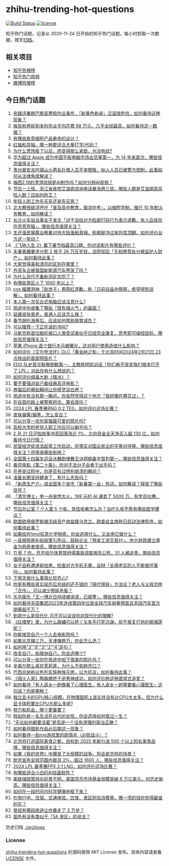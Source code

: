 # zhihu-trending-hot-questions

[![Build Status](https://github.com/justjavac/zhihu-trending-hot-questions/workflows/ci/badge.svg?branch=master)](https://github.com/justjavac/zhihu-trending-hot-questions/actions)
[![license](https://img.shields.io/github/license/justjavac/zhihu-trending-hot-questions)](https://github.com/justjavac/zhihu-trending-hot-questions/blob/master/LICENSE)

知乎热门话题，记录从 2020-11-24
日开始的知乎热门话题。每小时抓取一次数据，按天[归档](./archives)。

## 相关项目

- [知乎热搜榜](https://github.com/justjavac/zhihu-trending-top-search)
- [知乎热门视频](https://github.com/justjavac/zhihu-trending-hot-video)
- [微博热搜榜](https://github.com/justjavac/weibo-trending-hot-search)

## 今日热门话题

<!-- BEGIN -->
<!-- 最后更新时间 Thu Feb 22 2024 09:07:19 GMT+0800 (China Standard Time) -->

1. [央媒评秦朗巴黎丢寒假作业事件，「新黄色新闻」泛滥很危险，如何看待这种现象？](https://www.zhihu.com/question/645180645)
1. [报告称养娃到本科毕业平均花费 68 万元，几乎全球最高，如何看待这一数据？](https://www.zhihu.com/question/645232016)
1. [有哪些故意缩短产品寿命的设计？](https://www.zhihu.com/question/308056725)
1. [红轴和茶轴，哪一种更适合大量打字/代码？](https://www.zhihu.com/question/60208610)
1. [为什么贾玲瘦了以后，肉变得那么紧致，也没有纹?](https://www.zhihu.com/question/643962948)
1. [华为超过 Apple 成为中国平板电脑市场出货量第一，为 14 年来首次，哪些信息值得关注？](https://www.zhihu.com/question/645212838)
1. [贵州普安龙吟镇山火两名扑救人员不幸牺牲，纵火人员已被警方控制，此事如何从法律角度解读？](https://www.zhihu.com/question/645229866)
1. [梅西2.19的澄清视频是AI制作吗？如何分辨AI视频？](https://www.zhihu.com/question/645069026)
1. [节后一上班，浙江省疾控艾滋病咨询电话暴涨两三倍，哪些人群是艾滋病高风险人群？应如何防艾？](https://www.zhihu.com/question/645163099)
1. [年轻人刚工作先买车还是先买房？](https://www.zhihu.com/question/645170291)
1. [北大教授姚洋呼吁「普及高中教育，取消中考」，以缩短学制，推行 10 年制义务教育，如何解读？](https://www.zhihu.com/question/645214928)
1. [长沙火车站当事女子发文「对于没给对方脸部打码行为表示道歉，有人后续存在恶意剪辑」，哪些信息值得关注？](https://www.zhihu.com/question/645245685)
1. [生还渔民揭露台粗暴对待大陆渔船真相，称舰艇冲过来将其顶翻，如何评价台方这一举动？](https://www.zhihu.com/question/645231586)
1. [《飞驰人生 2》赢下春节档最高口碑，你对该影片有哪些评价？](https://www.zhihu.com/question/644010577)
1. [夫妻离婚要求分割 2 孩子 26 万压岁钱，法院驳回「无权随意处分被监护人财产」，如何看待此事？](https://www.zhihu.com/question/645160855)
1. [大家觉得美和漂亮的区别在哪里？](https://www.zhihu.com/question/269284313)
1. [外资车企被我国新能源汽车卷哭了吗？](https://www.zhihu.com/question/639536083)
1. [为什么现代不重新测定农历了？](https://www.zhihu.com/question/644610355)
1. [有哪些景区火了 1000 年以上？](https://www.zhihu.com/question/642213061)
1. [cos 福建游神「赵世子」男网红道歉，称「已前往庙中祭拜，希望得到谅解」，如何看待此事？](https://www.zhihu.com/question/645079935)
1. [本人第一次买台式电脑应该注意什么?](https://www.zhihu.com/question/641347078)
1. [旅途中你收集了哪些「很有烟火气」的画面？](https://www.zhihu.com/question/642213021)
1. [延缓皮肤衰老，普通人应该怎么做？](https://www.zhihu.com/question/643424432)
1. [春节胡吃海塞后，应该如何帮助肠胃减负？](https://www.zhihu.com/question/645091353)
1. [可以推荐一下正在读的书吗?](https://www.zhihu.com/question/642969050)
1. [马斯克称首位脑机接口人类受试者似乎已经完全康复，思考即可操控鼠标，哪些信息值得关注？](https://www.zhihu.com/question/645158869)
1. [苹果 iPhone 首个银行木马被曝光，这对用户使用造成什么影响？](https://www.zhihu.com/question/644595000)
1. [如何评价《艾尔登法环》DLC「黄金树之影」于北京时间2024年2月21日 23 点放出的首部预告片？](https://www.zhihu.com/question/645284866)
1. [EDG 队史首次联赛倒数第一，主教练明凯训话「你们再不改变我们根本打不了 LPL」对此你有什么想说的？](https://www.zhihu.com/question/645024909)
1. [如何评价缉毒大剧《猎冰》？](https://www.zhihu.com/question/644855545)
1. [要不要强迫自己看经典高评电影？](https://www.zhihu.com/question/636917211)
1. [养猫后的哪些瞬间让你感觉没白养？](https://www.zhihu.com/question/644850704)
1. [旅途中有没有那一瞬间，你突然觉得这个地方「我好像在哪见过」？](https://www.zhihu.com/question/642212900)
1. [在自首的路上被警察抓住，算自首吗？](https://www.zhihu.com/question/644106915)
1. [2024 LPL 春季赛RNG 0:2 TES，如何评价这场比赛？](https://www.zhihu.com/question/645254317)
1. [皮肤偏黄/偏黑，怎么变白？](https://www.zhihu.com/question/640971541)
1. [可以分享一张你家猫最可爱的照片吗?](https://www.zhihu.com/question/639060743)
1. [高校大学的老师入职工作后可以躺平吗？](https://www.zhihu.com/question/644565153)
1. [2 月 21 日沪指放量冲高回落涨近 1%，北向资金全天净买入超 130 亿，如何看待今日行情？](https://www.zhihu.com/question/645155417)
1. [民营经济促进法起草工作启动，将落实对国企民企的平等对待等，哪些信息值得关注？将带来哪些影响？](https://www.zhihu.com/question/645233003)
1. [全国第十四届冬运会冰舞韵律舞王诗玥柳鑫宇暂列第一，哪些信息值得关注？](https://www.zhihu.com/question/645225918)
1. [看完电影《第二十条》，你对不法分子会勇于出手吗？](https://www.zhihu.com/question/645020777)
1. [在养宠过程中，你是否有过特别崩溃的瞬间？](https://www.zhihu.com/question/639819428)
1. [准备长期坚持健身了，有什么忠告吗？](https://www.zhihu.com/question/639348469)
1. [「新质生产力」成全国多个省市「新春第一会」热词，如何解读？释放了哪些信号？](https://www.zhihu.com/question/645233529)
1. [「清华博士」李一舟突然大火，199 元的 AI 课卖了 5000 万，有学员吐槽，哪些信息值得关注？](https://www.zhihu.com/question/645267109)
1. [节后办公室 7 个人里 5 个咳，急性咳嗽怎么办？治疗久咳不愈有哪些医学建议？](https://www.zhihu.com/question/645220447)
1. [欧盟欲用俄罗斯被冻结资产收益援乌克兰，欧委会主席称已启动法律程序，如何看待此事？](https://www.zhihu.com/question/645121262)
1. [如果给你1mol任意化学物质，你会选择什么，又会用它做什么？](https://www.zhihu.com/question/644440765)
1. [一县城购房补贴政策引热议，鼓励企业「预发工资交首付」，地方财政建立基金为购房者借资，哪些信息值得关注？](https://www.zhihu.com/question/644972592)
1. [11 死 7 伤，齐齐哈尔体育馆坍塌事故调查报告公布，51 人被追责，哪些信息值得关注？](https://www.zhihu.com/question/645205550)
1. [女子自称遭遇偷拍男，检查对方手机无果，自辩「长得老实的人不能做坏事吗」，如何看待此事？](https://www.zhihu.com/question/645236828)
1. [下雨天做什么事情比较开心?](https://www.zhihu.com/question/634958142)
1. [你家有哪些真实经历后总结的还不错的「隔代带娃」方法论？老人与父母怎样「合作」，可以减少带娃矛盾？](https://www.zhihu.com/question/643023174)
1. [乐华娱乐「王一博近日持续被诽谤，已报警」，哪些信息值得关注？](https://www.zhihu.com/question/645081546)
1. [如何看待丰田集团2023年连续第四年位居全球汽车销量榜首且丰田汽车首次销量超千万？](https://www.zhihu.com/question/641951217)
1. [到底什么是现代化 可不可以谈谈你对现代化的理解?](https://www.zhihu.com/question/387105328)
1. [《红楼梦》里，为什么薛蟠可以抢丫头失手打死冯渊，却不报复打他的柳湘莲呢？](https://www.zhihu.com/question/420874274)
1. [你能接受自己一个人去电影院吗？](https://www.zhihu.com/question/636740469)
1. [如果北京赚三万，天津赚两万，你会怎么选？](https://www.zhihu.com/question/644864248)
1. [如何用“3”“8”“3”“2”“4”造句？](https://www.zhihu.com/question/645117466)
1. [改变自己，和接纳自己，你会选哪个?](https://www.zhihu.com/question/644763673)
1. [可以分享一张你在旅途中拍下很美的照片吗？](https://www.zhihu.com/question/641372697)
1. [辛美尔那么喜欢芙莉莲，为什么不和她开口？](https://www.zhihu.com/question/644629816)
1. [巴西总统称以色列实施种族灭绝，以方抗议，如何看待此事？](https://www.zhihu.com/question/644843531)
1. [《烟火人家》陶姝娜终于追男神成功，如何评价她这种直球式追爱？](https://www.zhihu.com/question/645180758)
1. [如何看待「有人返乡一趟像看了心理医生，有人返乡一趟需要看心理医生」这句话？你是哪种？](https://www.zhihu.com/question/644764783)
1. [独立显卡的GPU核心规模，在物理面积上其实并没有比CPU大太多，但为什么显卡体积要比CPU大那么多呢?](https://www.zhihu.com/question/641677761)
1. [努力和机会，哪个更重要？](https://www.zhihu.com/question/645001227)
1. [假如你是一名生活在古代的女性，你会选择如何度过一生？](https://www.zhihu.com/question/363225281)
1. [“无论如何都要活着”是否是一个没有道理的政治正确？](https://www.zhihu.com/question/642681360)
1. [如何看待摄影作品必后期这一现象？](https://www.zhihu.com/question/644556531)
1. [如何看待一些rpg游戏里的剧情杀（必败战斗）？](https://www.zhihu.com/question/644620987)
1. [北京将打造国际美食之都，目标到 2025 年新引进 500 个以上知名美食品牌，哪些信息值得关注？](https://www.zhihu.com/question/645057026)
1. [如果《我的世界》中爆发了大规模的战争，将会是怎样的场景？](https://www.zhihu.com/question/267349344)
1. [耐克宣布全球范围内裁员 2%，超过 1600 人，哪些信息值得关注？](https://www.zhihu.com/question/645071309)
1. [2024 LPL 春季赛FPX 2:1 LNG，如何评价这场比赛？](https://www.zhihu.com/question/645072206)
1. [有哪些适合小白的AI绘画软件？](https://www.zhihu.com/question/637123591)
1. [美联储政策转向前景不明，美国货币市场基金规模突破 6 万亿美元，创历史新高，哪些信息值得关注？](https://www.zhihu.com/question/645084781)
1. [如何在一段时间内科学健康地瘦下来？](https://www.zhihu.com/question/643670054)
1. [在旅行中，住宿、交通体验、饮食、景区附加消费等，哪一项的钱你觉得最值的花？](https://www.zhihu.com/question/642213047)
1. [曾经有哪段旅途让你暴走了 3 万步？](https://www.zhihu.com/question/642212970)
1. [国外有没有类似于「5A 景区」的说法？](https://www.zhihu.com/question/642213088)

<!-- END -->

历史归档 [./archives](./archives)

### License

[zhihu-trending-hot-questions](https://github.com/justjavac/zhihu-trending-hot-questions)
的源码使用 MIT License 发布。具体内容请查看 [LICENSE](./LICENSE) 文件。
